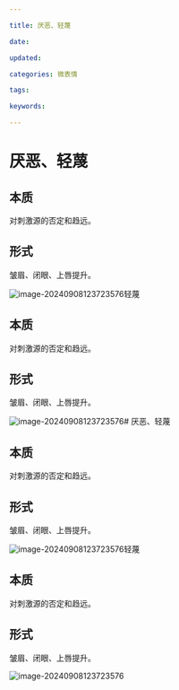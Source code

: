 ```yaml
---

title: 厌恶、轻蔑

date: 

updated: 

categories: 微表情

tags: 

keywords: 

---
```

# 厌恶、轻蔑

## 本质

对刺激源的否定和趋远。

##  形式

皱眉、闭眼、上唇提升。



![image-20240908123723576](./../../TyporaImage/MicroExpression/image-20240908123723576.png)轻蔑

## 本质

对刺激源的否定和趋远。

##  形式

皱眉、闭眼、上唇提升。



![image-20240908123723576](./../../TyporaImage/MicroExpression/image-20240908123723576.png)# 厌恶、轻蔑

## 本质

对刺激源的否定和趋远。

##  形式

皱眉、闭眼、上唇提升。



![image-20240908123723576](./../../TyporaImage/MicroExpression/image-20240908123723576.png)轻蔑

## 本质

对刺激源的否定和趋远。

##  形式

皱眉、闭眼、上唇提升。



![image-20240908123723576](./../../TyporaImage/MicroExpression/image-20240908123723576.png)
